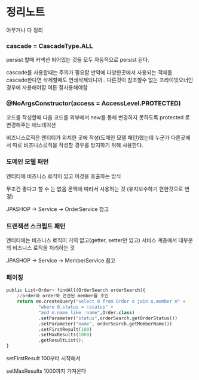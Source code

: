 # 정리노트

아무거나 다 정리









### cascade = CascadeType.ALL 

persist 할때 커넥션 되어있는 것들 모두 자동적으로 persist 된다. 

cascade를 사용할때는 주의가 필요함 만약에 다양한곳에서 사용되는 객체를 cascade한다면 삭제할때도 연쇄삭제되니까.. 다른것이 참조할수 없는 프라이빗오너인경우에 사용해야함 여튼 잘사용해야함





### @NoArgsConstructor(access = AccessLevel.PROTECTED)

코드를 작성할때 다음 코드를 외부에서 new를 통해 변경하지 못하도록 protected 로 변경해주는 애노테이션

비즈니스로직은 엔티티가 위치한 곳에 작성(도메인 모델 패턴)했는데 누군가 다른곳에서 따로 비즈니스로직을 작성할 경우를 방지하기 위해 사용한다.





### 도메인 모델 패턴

엔티티에 비즈니스 로직이 있고 이것을 호출하는 방식

무조건 좋다고 할 수 는 없음 문맥에 따라서 사용하는 것 (유지보수하기 편한것으로 변경)

JPASHOP -> Service -> OrderService 참고



### 트랜잭션 스크립트 패턴

엔티티에는 비즈니스 로직이 거의 없고(getter, setter만 있고) 서비스 계층에서 대부분의 비즈니스 로직을 처리하는 것

JPASHOP -> Service -> MemberService 참고



### 페이징

```python
public List<Order> findAll(OrderSearch orderSearch){
    //order와 order와 연관된 member를 조인
    return em.createQuery("select 0 from Order o join o.member m" +
            "where 0.status = :status" +
            "and m.name like :name",Order.class)
            .setParameter("status",orderSearch.getOrderStatus())
            .setParameter("name", orderSearch.getMemberName())
            .setFirstResult(100) 
            .setMaxResults(1000)
            .getResultList();
}
```

setFirstResult 100부터 시작해서

setMaxResults 1000까지 가져온다



